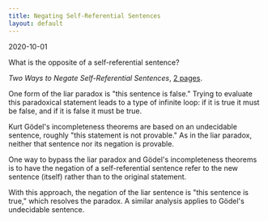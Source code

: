 ```yaml
---
title: Negating Self-Referential Sentences
layout: default
---
```

<p class="date">2020-10-01</p>

What is the opposite of a self-referential sentence?

*Two Ways to Negate Self-Referential Sentences*, <a href="/docs/wyde-negation.pdf">2 pages</a>.

One form of the liar paradox is "this sentence is false."
Trying to evaluate this paradoxical statement leads to a type of infinite loop: if it is true it must be false, and if it is false it must be true.

Kurt G&ouml;del's incompleteness theorems are based on an undecidable sentence, roughly
"this statement is not provable." As in the liar paradox, neither that sentence nor its negation is provable. 

One way to bypass the liar paradox and G&ouml;del's incompleteness theorems is to have the negation
of a self-referential sentence refer to the new sentence (itself) rather than to the original statement.

With this approach, the negation of the liar sentence is "this sentence is true," which resolves
the paradox. A similar analysis applies to G&ouml;del's undecidable sentence.

